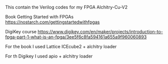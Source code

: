 This contain the Verilog codes for my FPGA Alchitry-Cu-V2

Book Getting Started with FPGAs https://nostarch.com/gettingstartedwithfpgas

DigiKey course https://www.digikey.com/en/maker/projects/introduction-to-fpga-part-1-what-is-an-fpga/3ee5f6c8fa594161a655a9f960060893

For the book I used Lattice ICEcube2 + alchitry loader

For th Digikey I used apio + alchitry loader
